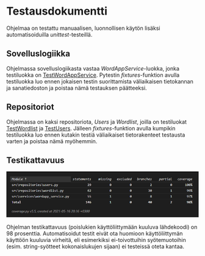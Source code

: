 # Testausdokumentti

Ohjelmaa on testattu manuaalisen, luonnollisen käytön lisäksi automatisoiduilla *unittest*-testeillä.

## Sovelluslogiikka

Ohjelmassa sovelluslogiikasta vastaa *WordAppService*-luokka, jonka testiluokka on [TestWordAppService](https://github.com/saanap17/ot-harjoitustyo/blob/master/src/tests/wordapp_service_test.py). Pytestin *fixtures*-funktion avulla testiluokka luo ennen jokaisen testin suorittamista väliaikaisen tietokannan ja sanatiedoston ja poistaa nämä testauksen päätteeksi.

## Repositoriot

Ohjelmassa on kaksi repositoriota, *Users* ja *Wordlist*, joilla on testiluokat [TestWordlist](https://github.com/saanap17/ot-harjoitustyo/blob/master/src/tests/wordlist_test.py) ja [TestUsers](https://github.com/saanap17/ot-harjoitustyo/blob/master/src/tests/users_test.py). Jälleen *fixtures*-funktion avulla kumpikin testiluokka luo ennen kutakin testiä väliaikaiset tietorakenteet testausta varten ja poistaa nämä myöhemmin.

## Testikattavuus

![](https://github.com/saanap17/ot-harjoitustyo/blob/master/dokumentaatio/kuvat/testaus.png) 

Ohjelman testikattavuus (poislukien käyttöliittymään kuuluva lähdekoodi) on 98 prosenttia. Automatisoidut testit eivät ota huomioon käyttöliittymän käyttöön kuuluvia virheitä, eli esimerkiksi ei-toivottuihin syötemuotoihin (esim. string-syötteet kokonaislukujen sijaan) ei testeissä oteta kantaa. 